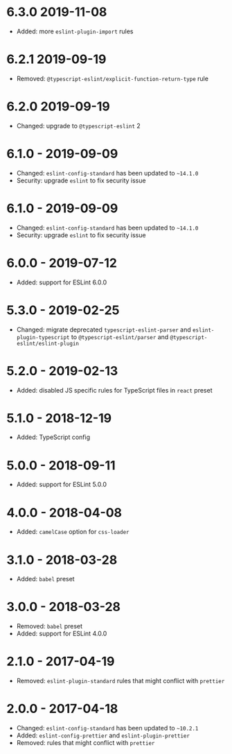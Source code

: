 # 6.3.0 2019-11-08

- Added: more `eslint-plugin-import` rules

# 6.2.1 2019-09-19

- Removed: `@typescript-eslint/explicit-function-return-type` rule

# 6.2.0 2019-09-19

- Changed: upgrade to `@typescript-eslint` 2

# 6.1.0 - 2019-09-09

- Changed: `eslint-config-standard` has been updated to `~14.1.0`
- Security: upgrade `eslint` to fix security issue

# 6.1.0 - 2019-09-09

- Changed: `eslint-config-standard` has been updated to `~14.1.0`
- Security: upgrade `eslint` to fix security issue

# 6.0.0 - 2019-07-12

- Added: support for ESLint 6.0.0

# 5.3.0 - 2019-02-25

- Changed: migrate deprecated `typescript-eslint-parser` and `eslint-plugin-typescript` to
  `@typescript-eslint/parser` and `@typescript-eslint/eslint-plugin`

# 5.2.0 - 2019-02-13

- Added: disabled JS specific rules for TypeScript files in `react` preset

# 5.1.0 - 2018-12-19

- Added: TypeScript config

# 5.0.0 - 2018-09-11

- Added: support for ESLint 5.0.0

# 4.0.0 - 2018-04-08

- Added: `camelCase` option for `css-loader`

# 3.1.0 - 2018-03-28

- Added: `babel` preset

# 3.0.0 - 2018-03-28

- Removed: `babel` preset
- Added: support for ESLint 4.0.0

# 2.1.0 - 2017-04-19

- Removed: `eslint-plugin-standard` rules that might conflict with `prettier`

# 2.0.0 - 2017-04-18

- Changed: `eslint-config-standard` has been updated to `~10.2.1`
- Added: `eslint-config-prettier` and `eslint-plugin-prettier`
- Removed: rules that might conflict with `prettier`
